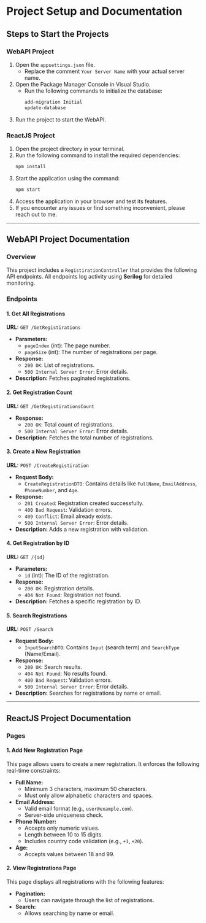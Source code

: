 # Project Setup and Documentation

## Steps to Start the Projects

### WebAPI Project
1. Open the `appsettings.json` file.
   - Replace the comment `Your Server Name` with your actual server name.
2. Open the Package Manager Console in Visual Studio.
   - Run the following commands to initialize the database:
     ```bash
     add-migration Initial
     update-database
     ```
3. Run the project to start the WebAPI.

### ReactJS Project
1. Open the project directory in your terminal.
2. Run the following command to install the required dependencies:
   ```bash
   npm install
   ```
3. Start the application using the command:
   ```bash
   npm start
   ```
4. Access the application in your browser and test its features.
5. If you encounter any issues or find something inconvenient, please reach out to me.

---

## WebAPI Project Documentation

### Overview
This project includes a `RegistirationController` that provides the following API endpoints. All endpoints log activity using **Serilog** for detailed monitoring.

### Endpoints

#### 1. Get All Registrations
**URL:** `GET /GetRegistirations`
- **Parameters:**
  - `pageIndex` (int): The page number.
  - `pageSize` (int): The number of registrations per page.
- **Response:**
  - `200 OK`: List of registrations.
  - `500 Internal Server Error`: Error details.
- **Description:** Fetches paginated registrations.

#### 2. Get Registration Count
**URL:** `GET /GetRegistirationsCount`
- **Response:**
  - `200 OK`: Total count of registrations.
  - `500 Internal Server Error`: Error details.
- **Description:** Fetches the total number of registrations.

#### 3. Create a New Registration
**URL:** `POST /CreateRegistiration`
- **Request Body:**
  - `CreateRegistrationDTO`: Contains details like `FullName`, `EmailAddress`, `PhoneNumber`, and `Age`.
- **Response:**
  - `201 Created`: Registration created successfully.
  - `400 Bad Request`: Validation errors.
  - `409 Conflict`: Email already exists.
  - `500 Internal Server Error`: Error details.
- **Description:** Adds a new registration with validation.

#### 4. Get Registration by ID
**URL:** `GET /{id}`
- **Parameters:**
  - `id` (int): The ID of the registration.
- **Response:**
  - `200 OK`: Registration details.
  - `404 Not Found`: Registration not found.
- **Description:** Fetches a specific registration by ID.

#### 5. Search Registrations
**URL:** `POST /Search`
- **Request Body:**
  - `InputSearchDTO`: Contains `Input` (search term) and `SearchType` (Name/Email).
- **Response:**
  - `200 OK`: Search results.
  - `404 Not Found`: No results found.
  - `400 Bad Request`: Validation errors.
  - `500 Internal Server Error`: Error details.
- **Description:** Searches for registrations by name or email.

---

## ReactJS Project Documentation

### Pages

#### 1. Add New Registration Page
This page allows users to create a new registration. It enforces the following real-time constraints:

- **Full Name:**
  - Minimum 3 characters, maximum 50 characters.
  - Must only allow alphabetic characters and spaces.
- **Email Address:**
  - Valid email format (e.g., `user@example.com`).
  - Server-side uniqueness check.
- **Phone Number:**
  - Accepts only numeric values.
  - Length between 10 to 15 digits.
  - Includes country code validation (e.g., `+1`, `+20`).
- **Age:**
  - Accepts values between 18 and 99.

#### 2. View Registrations Page
This page displays all registrations with the following features:

- **Pagination:**
  - Users can navigate through the list of registrations.
- **Search:**
  - Allows searching by name or email.

